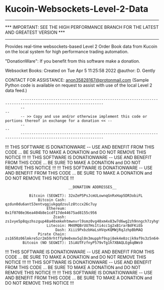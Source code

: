 # Kucoin-Websockets-Level-2-Data


**************************************************************************************
*** IMPORTANT: SEE THE HIGH PERFORMANCE BRANCH FOR THE LATEST AND GREATEST VERSION ***
**************************************************************************************



Provides real-time websockets-based Level 2 Order Book data from Kucoin on the local system for high performance trading automation.

"DonationWare": If you benefit from this software make a donation.


Websocket Books: Created on Tue Apr  5 11:25:58 2022
@author: D. Gently


CONTACT FOR ASSISTANCE: anon35828167@protonmail.com
(Sample Python code is available on request to assist with use of the local Level 2 data feed.)



           ------------------------------------------------------------------------------------------------------------
           --                                                                                                        --
           -- >> Copy and use and/or otherwise implement this code or portions thereof in exchange for a donation << --
           --                                                                                                        --
           ------------------------------------------------------------------------------------------------------------


!!! THIS SOFTWARE IS DONATIONWARE -- USE AND BENEFIT FROM THIS CODE ... BE SURE TO MAKE A DONATION and DO NOT REMOVE THIS NOTICE !!!
!!! THIS SOFTWARE IS DONATIONWARE -- USE AND BENEFIT FROM THIS CODE ... BE SURE TO MAKE A DONATION and DO NOT REMOVE THIS NOTICE !!!
!!! THIS SOFTWARE IS DONATIONWARE -- USE AND BENEFIT FROM THIS CODE ... BE SURE TO MAKE A DONATION and DO NOT REMOVE THIS NOTICE !!!

                                 __DONATION ADDRESSES__

               Bitcoin (SEGWIT): 32oZeP5PsJcmULownqGnRxHap5DR3obiFL
                   Bitcoin Cash: qzdun0du6ant53entvqgjukgqdzsulz8tccx26c7uy
                       Ethereum: 0x1f0708e36ea404b8e1cdf17de44675ad8155c956
                          Zcash: zs1vye5p8qyzhszgup48a40xmkehtmwnvrl9smz0vg48xm4x83w7d6wg2zh9nngch7zyhgt5n047ya
                       Litecoin: MHXMQBrUU7Hs1ti4cc1g2xB1rarBdFKiEb
                           Dash: Xiii9PxbzbHaLsHVqvKQMWjRqJzhpBbMAQ
                   Pirate Chain: zs1650z06lmkre5zr2m59rhtffp9e0xmx5ql0n3mupphf9spj8ek4e0zcjk9af9s3z5n64vjqj3hpz
            Bitcoin (NO SEGWIT): 15iAUTFzfnyP579vTg1h7XBAQLEg6qBWs9

!!! THIS SOFTWARE IS DONATIONWARE -- USE AND BENEFIT FROM THIS CODE ... BE SURE TO MAKE A DONATION and DO NOT REMOVE THIS NOTICE !!!
!!! THIS SOFTWARE IS DONATIONWARE -- USE AND BENEFIT FROM THIS CODE ... BE SURE TO MAKE A DONATION and DO NOT REMOVE THIS NOTICE !!!
!!! THIS SOFTWARE IS DONATIONWARE -- USE AND BENEFIT FROM THIS CODE ... BE SURE TO MAKE A DONATION and DO NOT REMOVE THIS NOTICE !!!
